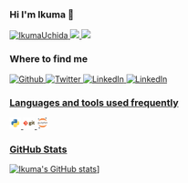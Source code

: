 ### Hi I'm Ikuma 👋

<!--
**IkumaUchida/IkumaUchida** is a ✨ _special_ ✨ repository because its `README.md` (this file) appears on your GitHub profile.

Here are some ideas to get you started:

- 🔭 I’m currently working on ...
- 🌱 I’m currently learning ...
- 👯 I’m looking to collaborate on ...
- 🤔 I’m looking for help with ...
- 💬 Ask me about ...
- 📫 How to reach me: ...
- 😄 Pronouns: ...
- ⚡ Fun fact: ...
-->


<p align="left">
  <a href="https://github.com/IkumaUchida/IkumaUchida/">
    <img src="https://komarev.com/ghpvc/?username=IkumaUchida" alt="IkumaUchida" />
  </a>
  <a href="https://github.com/IkumaUchida">
    <img height="20" src="https://img.shields.io/github/followers/IkumaUchida?label=follow&logo=github&style=flat" />
  </a> 
  <a href="http://twitter.com/ikuma_uchida18">
    <img height="20" src="https://img.shields.io/twitter/follow/ikuma_uchida18?label=Twitter&logo=twitter&style=flat" />
  </a>
</p>

<h3>Where to find me</h3>
<p>
  <a href="https://github.com/IkumaUchida" target="_blank"><img alt="Github" src="https://img.shields.io/badge/GitHub-%2312100E.svg?&style=for-the-badge&logo=Github&logoColor=white" />
  </a> 
  </a> 
  <a href="https://twitter.com/ikuma_uchida18" target="_blank"><img alt="Twitter" src="https://img.shields.io/badge/twitter-%231DA1F2.svg?&style=for-the-badge&logo=twitter&logoColor=white" />
  </a> 
  <a href="https://www.linkedin.com/in/ikuma-uchida" target="_blank"><img alt="LinkedIn" src="https://img.shields.io/badge/linkedin-%230077B5.svg?&style=for-the-badge&logo=linkedin&logoColor=white" />
  <a href="https://www.wantedly.com/id/ikuma_uchida" target="_blank"><img alt="LinkedIn" src="https://img.shields.io/badge/-Wantedly-white?&style=for-the-badge&logo=wantedly&logoColor=white" />
</p>
   
   
<h3>Languages and tools used frequently</h3>

<p>
<code><img height="20" src="https://raw.githubusercontent.com/github/explore/80688e429a7d4ef2fca1e82350fe8e3517d3494d/topics/python/python.png"></code>
<code><img height="20" src="https://raw.githubusercontent.com/github/explore/80688e429a7d4ef2fca1e82350fe8e3517d3494d/topics/git/git.png"></code>
<code><img height="20" src="https://raw.githubusercontent.com/github/explore/80688e429a7d4ef2fca1e82350fe8e3517d3494d/topics/jupyter-notebook/jupyter-notebook.png"></code>
</p>



<h3>GitHub Stats</h3>

![Ikuma's GitHub stats](https://github-readme-stats.vercel.app/api?username=IkumaUchida&show_icons=true&theme=dark#gh-dark-mode-only)]
